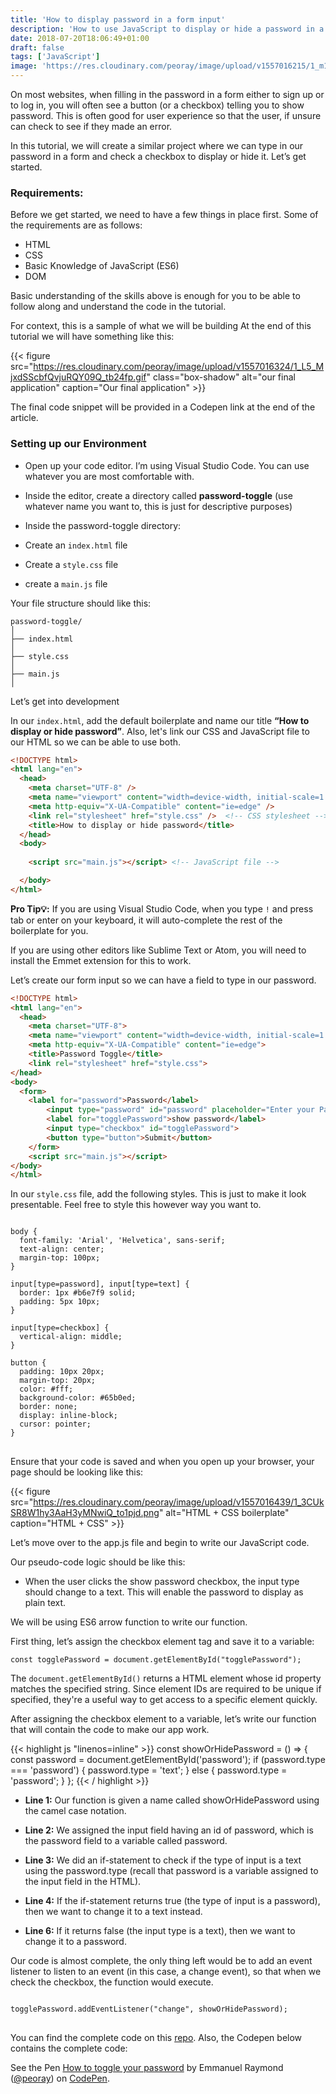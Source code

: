 ```yaml
---
title: 'How to display password in a form input'
description: 'How to use JavaScript to display or hide a password in a form.'
date: 2018-07-20T18:06:49+01:00
draft: false
tags: ['JavaScript']
image: 'https://res.cloudinary.com/peoray/image/upload/v1557016215/1_m1wtIMhbpRjbiqnDFKDZiA_u6yxrm.jpg'
---
```


On most websites, when filling in the password in a form either to sign up or to log in, you will often see a button (or a checkbox) telling you to show password. This is often good for user experience so that the user, if unsure can check to see if they made an error.

In this tutorial, we will create a similar project where we can type in our password in a form and check a checkbox to display or hide it. Let’s get started.

### Requirements:

Before we get started, we need to have a few things in place first. Some of the requirements are as follows:

- HTML
- CSS
- Basic Knowledge of JavaScript (ES6)
- DOM

Basic understanding of the skills above is enough for you to be able to follow along and understand the code in the tutorial.

For context, this is a sample of what we will be building At the end of this tutorial we will have something like this:

{{< figure src="https://res.cloudinary.com/peoray/image/upload/v1557016324/1_L5_MjxdSScbfQvjuRQY09Q_tb24fp.gif" class="box-shadow" alt="our final application" caption="Our final application" >}}

The final code snippet will be provided in a Codepen link at the end of the article.

### Setting up our Environment

- Open up your code editor. I’m using Visual Studio Code. You can use whatever you are most comfortable with.

- Inside the editor, create a directory called **password-toggle** (use whatever name you want to, this is just for descriptive purposes)

- Inside the password-toggle directory:

- Create an `index.html` file

- Create a `style.css` file

- create a `main.js` file

Your file structure should like this:

```
password-toggle/
│
├── index.html
│
├── style.css
│
├── main.js
│

```

Let’s get into development

In our `index.html`, add the default boilerplate and name our title **“How to display or hide password”**. Also, let's link our CSS and JavaScript file to our HTML so we can be able to use both.

```html
<!DOCTYPE html>
<html lang="en">
  <head>
    <meta charset="UTF-8" />
    <meta name="viewport" content="width=device-width, initial-scale=1.0" />
    <meta http-equiv="X-UA-Compatible" content="ie=edge" />
    <link rel="stylesheet" href="style.css" />  <!-- CSS stylesheet -->
    <title>How to display or hide password</title>
  </head>
  <body>
    
    <script src="main.js"></script> <!-- JavaScript file -->

  </body>
</html>
```

**Pro Tip💡:** If you are using Visual Studio Code, when you type `!` and press tab or enter on your keyboard, it will auto-complete the rest of the boilerplate for you.

If you are using other editors like Sublime Text or Atom, you will need to install the Emmet extension for this to work.

Let’s create our form input so we can have a field to type in our password.

```html
<!DOCTYPE html>
<html lang="en">
  <head>
    <meta charset="UTF-8">
    <meta name="viewport" content="width=device-width, initial-scale=1.0">
    <meta http-equiv="X-UA-Compatible" content="ie=edge">
    <title>Password Toggle</title>
    <link rel="stylesheet" href="style.css">
</head>
<body>
  <form>
    <label for="password">Password</label>
        <input type="password" id="password" placeholder="Enter your Password">
        <label for="togglePassword">show password</label>
        <input type="checkbox" id="togglePassword">
        <button type="button">Submit</button>
    </form>
    <script src="main.js"></script>
</body>
</html>
```

In our `style.css` file, add the following styles. This is just to make it look presentable. Feel free to style this however way you want to.

<pre>
<code class="language-css">
body {
  font-family: 'Arial', 'Helvetica', sans-serif;
  text-align: center;
  margin-top: 100px;
}

input[type=password], input[type=text] {
  border: 1px #b6e7f9 solid;
  padding: 5px 10px;
}

input[type=checkbox] {
  vertical-align: middle;
}

button {
  padding: 10px 20px;
  margin-top: 20px;
  color: #fff;
  background-color: #65b0ed;
  border: none;
  display: inline-block;
  cursor: pointer;
}
</code>
</pre>

Ensure that your code is saved and when you open up your browser, your page should be looking like this:

{{< figure src="https://res.cloudinary.com/peoray/image/upload/v1557016439/1_3CUkSR8W1hy3AaH3yMNwiQ_to1pjd.png" alt="HTML + CSS boilerplate" caption="HTML + CSS"  >}}

Let’s move over to the app.js file and begin to write our JavaScript code.

Our pseudo-code logic should be like this:

- When the user clicks the show password checkbox, the input type should change to a text. This will enable the password to display as plain text.

We will be using ES6 arrow function to write our function.

First thing, let’s assign the checkbox element tag and save it to a variable:

<pre><code class="language-js">const togglePassword = document.getElementById("togglePassword");</code></pre>

The `document.getElementById()` returns a HTML element whose id property matches the specified string. Since element IDs are required to be unique if specified, they're a useful way to get access to a specific element quickly.

After assigning the checkbox element to a variable, let’s write our function that will contain the code to make our app work.

{{< highlight js "linenos=inline" >}}
const showOrHidePassword = () => {
  const password = document.getElementById('password');
  if (password.type === 'password') {
    password.type = 'text';
  } else {
    password.type = 'password';
  }
};
{{< / highlight >}}


- **Line 1:** Our function is given a name called showOrHidePassword using the camel case notation.

- **Line 2:** We assigned the input field having an id of password, which is the password field to a variable called password.

- **Line 3:** We did an if-statement to check if the type of input is a text using the password.type (recall that password is a variable assigned to the input field in the HTML).

- **Line 4:** If the if-statement returns true (the type of input is a password), then we want to change it to a text instead.

- **Line 6:** If it returns false (the input type is a text), then we want to change it to a password.

Our code is almost complete, the only thing left would be to add an event listener to listen to an event (in this case, a change event), so that when we check the checkbox, the function would execute.

<pre>
<code class="language-js">
togglePassword.addEventListener("change", showOrHidePassword);
</code>
</pre>

You can find the complete code on this [repo](https://github.com/peoray/toggle-form-password). Also, the Codepen below contains the complete code:

<p data-height="584" data-theme-id="0" data-slug-hash="qyBVmJ" data-default-tab="html,result" data-user="peoray" data-pen-title="How to toggle your password" data-preview="true" class="codepen">See the Pen <a href="https://codepen.io/peoray/pen/qyBVmJ/">How to toggle your password</a> by Emmanuel Raymond (<a href="https://codepen.io/peoray">@peoray</a>) on <a href="https://codepen.io">CodePen</a>.</p>
<script async src="https://static.codepen.io/assets/embed/ei.js"></script>

